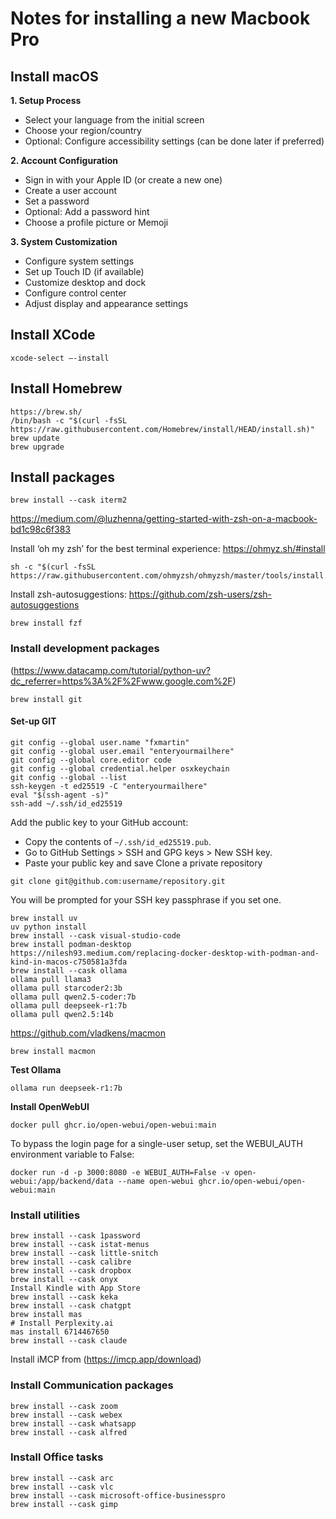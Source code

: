 # Notes for installing a new Macbook Pro

## Install macOS

**1. Setup Process**
- Select your language from the initial screen
- Choose your region/country
- Optional: Configure accessibility settings (can be done later if preferred)

**2. Account Configuration**
- Sign in with your Apple ID (or create a new one)
- Create a user account
- Set a password
- Optional: Add a password hint
- Choose a profile picture or Memoji

**3. System Customization**
- Configure system settings
- Set up Touch ID (if available)
- Customize desktop and dock
- Configure control center
- Adjust display and appearance settings

## Install XCode
```
xcode-select –-install
```

## Install Homebrew
```
https://brew.sh/
/bin/bash -c "$(curl -fsSL https://raw.githubusercontent.com/Homebrew/install/HEAD/install.sh)"
brew update
brew upgrade
```

## Install packages
```
brew install --cask iterm2
```
https://medium.com/@luzhenna/getting-started-with-zsh-on-a-macbook-bd1c98c6f383

Install ‘oh my zsh’ for the best terminal experience:
https://ohmyz.sh/#install
```
sh -c "$(curl -fsSL https://raw.githubusercontent.com/ohmyzsh/ohmyzsh/master/tools/install.sh)"
```
Install zsh-autosuggestions:
https://github.com/zsh-users/zsh-autosuggestions
```
brew install fzf
```
### Install development packages
(https://www.datacamp.com/tutorial/python-uv?dc_referrer=https%3A%2F%2Fwww.google.com%2F)
```
brew install git
```
#### Set-up GIT
```
git config --global user.name "fxmartin"
git config --global user.email "enteryourmailhere"
git config --global core.editor code
git config --global credential.helper osxkeychain
git config --global --list
ssh-keygen -t ed25519 -C "enteryourmailhere"
eval "$(ssh-agent -s)"
ssh-add ~/.ssh/id_ed25519
```
Add the public key to your GitHub account:
- Copy the contents of `~/.ssh/id_ed25519.pub`.
- Go to GitHub Settings > SSH and GPG keys > New SSH key.
- Paste your public key and save
Clone a private repository
```
git clone git@github.com:username/repository.git
```
You will be prompted for your SSH key passphrase if you set one.
```
brew install uv
uv python install
brew install --cask visual-studio-code
brew install podman-desktop
https://nilesh93.medium.com/replacing-docker-desktop-with-podman-and-kind-in-macos-c750581a3fda
brew install --cask ollama
ollama pull llama3
ollama pull starcoder2:3b
ollama pull qwen2.5-coder:7b
ollama pull deepseek-r1:7b
ollama pull qwen2.5:14b
```
https://github.com/vladkens/macmon
```
brew install macmon
```
**Test Ollama**
```
ollama run deepseek-r1:7b
```
**Install OpenWebUI**
```
docker pull ghcr.io/open-webui/open-webui:main
```
To bypass the login page for a single-user setup, set the WEBUI_AUTH environment variable to False:
```
docker run -d -p 3000:8080 -e WEBUI_AUTH=False -v open-webui:/app/backend/data --name open-webui ghcr.io/open-webui/open-webui:main
```

### Install utilities
```
brew install --cask 1password
brew install --cask istat-menus
brew install --cask little-snitch
brew install --cask calibre
brew install --cask dropbox
brew install --cask onyx
Install Kindle with App Store
brew install --cask keka
brew install --cask chatgpt
brew install mas
# Install Perplexity.ai
mas install 6714467650
brew install --cask claude
```
Install iMCP from (https://imcp.app/download)
### Install Communication packages
```
brew install --cask zoom
brew install --cask webex
brew install --cask whatsapp
brew install --cask alfred
```
### Install Office tasks
```
brew install --cask arc
brew install --cask vlc
brew install --cask microsoft-office-businesspro
brew install --cask gimp
```
